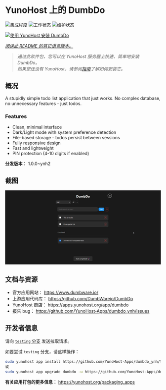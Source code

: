 <!--
注意：此 README 由 <https://github.com/YunoHost/apps/tree/master/tools/readme_generator> 自动生成
请勿手动编辑。
-->

# YunoHost 上的 DumbDo

[![集成程度](https://apps.yunohost.org/badge/integration/dumbdo)](https://ci-apps.yunohost.org/ci/apps/dumbdo/)
![工作状态](https://apps.yunohost.org/badge/state/dumbdo)
![维护状态](https://apps.yunohost.org/badge/maintained/dumbdo)

[![使用 YunoHost 安装 DumbDo](https://install-app.yunohost.org/install-with-yunohost.svg)](https://install-app.yunohost.org/?app=dumbdo)

*[阅读此 README 的其它语言版本。](./ALL_README.md)*

> *通过此软件包，您可以在 YunoHost 服务器上快速、简单地安装 DumbDo。*  
> *如果您还没有 YunoHost，请参阅[指南](https://yunohost.org/install)了解如何安装它。*

## 概况

A stupidly simple todo list application that just works. No complex database, no unnecessary features - just todos.

### Features

- Clean, minimal interface
- Dark/Light mode with system preference detection
- File-based storage - todos persist between sessions
- Fully responsive design
- Fast and lightweight
- PIN protection (4-10 digits if enabled)


**分发版本：** 1.0.0~ynh2

## 截图

![DumbDo 的截图](./doc/screenshots/screenshot.png)

## 文档与资源

- 官方应用网站： <https://www.dumbware.io/>
- 上游应用代码库： <https://github.com/DumbWareio/DumbDo>
- YunoHost 商店： <https://apps.yunohost.org/app/dumbdo>
- 报告 bug： <https://github.com/YunoHost-Apps/dumbdo_ynh/issues>

## 开发者信息

请向 [`testing` 分支](https://github.com/YunoHost-Apps/dumbdo_ynh/tree/testing) 发送拉取请求。

如要尝试 `testing` 分支，请这样操作：

```bash
sudo yunohost app install https://github.com/YunoHost-Apps/dumbdo_ynh/tree/testing --debug
或
sudo yunohost app upgrade dumbdo -u https://github.com/YunoHost-Apps/dumbdo_ynh/tree/testing --debug
```

**有关应用打包的更多信息：** <https://yunohost.org/packaging_apps>
